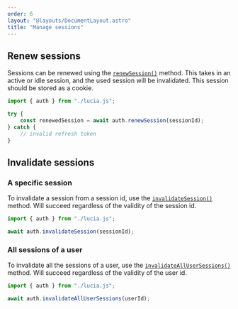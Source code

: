 ```yaml
---
order: 6
layout: "@layouts/DocumentLayout.astro"
title: "Manage sessions"
---
```


## Renew sessions

Sessions can be renewed using the [`renewSession()`](/reference/api/server-api#renewsession) method. This takes in an active or idle session, and the used session will be invalidated. This session should be stored as a cookie.

```ts
import { auth } from "./lucia.js";

try {
	const renewedSession = await auth.renewSession(sessionId);
} catch {
	// invalid refresh token
}
```

## Invalidate sessions

### A specific session

To invalidate a session from a session id, use the [`invalidateSession()`](/reference/api/server-api#invalidatesession) method. Will succeed regardless of the validity of the session id.

```ts
import { auth } from "./lucia.js";

await auth.invalidateSession(sessionId);
```

### All sessions of a user

To invalidate all the sessions of a user, use the [`invalidateAllUserSessions()`](/reference/api/server-api#invalidateallusersessions) method. Will succeed regardless of the validity of the user id.

```ts
import { auth } from "./lucia.js";

await auth.invalidateAllUserSessions(userId);
```

